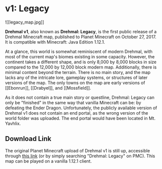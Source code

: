 # v1: Legacy

![[legacy_map.jpg]]

**Drehmal v1**, also known as **Drehmal: Legacy**, is the first public release of a Drehmal Minecraft map, published to Planet Minecraft on October 27, 2017. It is compatible with Minecraft: Java Edition 1.12.1.

At a glance, this world is somewhat reminiscent of modern Drehmal, with most of the current map's biomes existing in some capacity. However, the continent takes a different shape, and is only 8,000 by 8,000 blocks in size compared to the 12,000 by 12,000 block modern map. Additionally, there is minimal content beyond the terrain. There is no main story, and the map lacks any of the intricate lore, gameplay systems, or structures of later versions of the map. The only towns on the map are early versions of [[Ebonrun]], [[Drabyel]], and [[Mossfield]].

As it does not contain a true main story or questline, Drehmal: Legacy can only be "finished" in the same way that vanilla Minecraft can be: by defeating the Ender Dragon. Unfortunately, the publicly available version of Drehmal v1 does not contain an end portal, as the wrong version of the world folder was uploaded. The end portal would have been located in Mt. Yavhlix.

## Download Link

The original Planet Minecraft upload of Drehmal v1 is still up, accessible through [this link](https://www.planetminecraft.com/project/drehmal-8000x8000-survival-adventure-map/) (or by simply searching "Drehmal: Legacy" on PMC). This map can be played on a vanilla 1.12.1 client.
